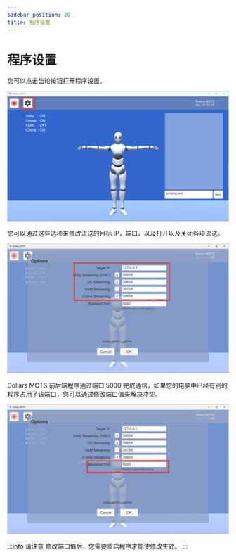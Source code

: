 ```yaml
---
sidebar_position: 20
title: 程序设置
---
```


# 程序设置

您可以点击齿轮按钮打开程序设置。

![](../img/2024_01_06_13_52_34.png)

您可以通过这些选项来修改流送的目标 IP，端口，以及打开以及关闭各项流送。

![](../img/2024_01_06_13_53_44.png)

Dollars MOTS 前后端程序通过端口 5000 完成通信，如果您的电脑中已经有别的程序占用了该端口，您可以通过修改端口值来解决冲突。

![](../img/2024_01_06_13_55_14-Dollars_MOTS.png)

:::info 请注意
修改端口值后，您需要重启程序才能使修改生效。
:::
